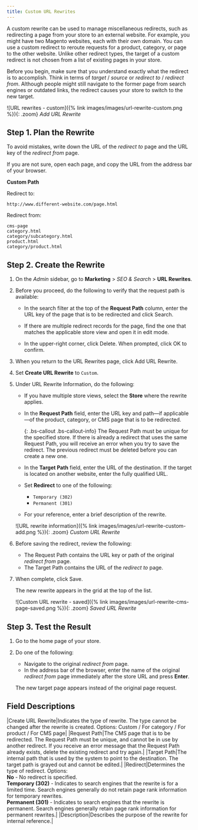 ```yaml
---
title: Custom URL Rewrites
---
```


A custom rewrite can be used to manage miscellaneous redirects, such as redirecting a page from your store to an external website. For example, you might have two Magento websites, each with their own domain. You can use a custom redirect to reroute requests for a product, category, or page to the other website. Unlike other redirect types, the target of a custom redirect is not chosen from a list of existing pages in your store.

Before you begin, make sure that you understand exactly what the redirect is to accomplish. Think in terms of _target_ / _source_ or _redirect to_ / _redirect from_. Although people might still navigate to the former page from search engines or outdated links, the redirect causes your store to switch to the new target.

![URL rewrites - custom]({% link images/images/url-rewrite-custom.png %}){: .zoom}
_Add URL Rewrite_

## Step 1. Plan the Rewrite

To avoid mistakes, write down the URL of the _redirect to_ page and the URL key of the _redirect from_ page.

If you are not sure, open each page, and copy the URL from the address bar of your browser.

**Custom Path**

Redirect to:

    http://www.different-website.com/page.html

Redirect from:

    cms-page
    category.html
    category/subcategory.html
    product.html
    category/product.html

## Step 2. Create the Rewrite

1. On the _Admin_ sidebar, go to **Marketing** > _SEO & Search_ > **URL Rewrites**.

1. Before you proceed, do the following to verify that the request path is available:

    - In the search filter at the top of the **Request Path** column, enter the URL key of the page that is to be redirected and click <span class="btn">Search</span>.

    - If there are multiple redirect records for the page, find the one that matches the applicable store view and open it in edit mode.

    - In the upper-right corner, click <span class="btn">Delete</span>. When prompted, click <span class="btn">OK</span> to confirm.

1. When you return to the URL Rewrites page, click <span class="btn">Add URL Rewrite</span>.

1. Set **Create URL Rewrite** to `Custom`.

1. Under URL Rewrite Information, do the following:

    - If you have multiple store views, select the **Store** where the rewrite applies.

    - In the **Request Path** field, enter the URL key and path—if applicable—of the product, category, or CMS page that is to be redirected.

        {: .bs-callout .bs-callout-info}
        The Request Path must be unique for the specified store. If there is already a redirect that uses the same Request Path, you will receive an error when you try to save the redirect. The previous redirect must be deleted before you can create a new one.

    - In the **Target Path** field, enter the URL of the destination. If the target is located on another website, enter the fully qualified URL.

    - Set **Redirect** to one of the following:

        - `Temporary (302)`
        - `Permanent (301)`

    - For your reference, enter a brief description of the rewrite.

    ![URL rewrite information]({% link images/images/url-rewrite-custom-add.png %}){: .zoom}
    _Custom URL Rewrite_

1. Before saving the redirect, review the following:

    - The Request Path contains the URL key or path of the original _redirect from_ page.
    - The Target Path contains the URL of the _redirect to_ page.

1. When complete, click <span class="btn">Save</span>.

    The new rewrite appears in the grid at the top of the list.

    ![Custom URL rewrite - saved]({% link images/images/url-rewrite-cms-page-saved.png %}){: .zoom}
    _Saved URL Rewrite_

## Step 3. Test the Result

1. Go to the home page of your store.

1. Do one of the following:

    - Navigate to the original _redirect from_ page.
    - In the address bar of the browser, enter the name of the original _redirect from_ page immediately after the store URL and press **Enter**.

    The new target page appears instead of the original page request.

## Field Descriptions

|Create URL Rewrite|Indicates the type of rewrite. The type cannot be changed after the rewrite is created. Options: Custom / For category / For product / For CMS page|
|Request Path|The CMS page that is to be redirected. The Request Path must be unique, and cannot be in use by another redirect. If you receive an error message that the Request Path already exists, delete the existing redirect and try again.|
|Target Path|The internal path that is used by the system to point to the destination. The target path is grayed out and cannot be edited.|
|Redirect|Determines the type of redirect. Options: <br/>**No** - No redirect is specified. <br/>**Temporary (302)** - Indicates to search engines that the rewrite is for a limited time. Search engines generally do not retain page rank information for temporary rewrites. <br/>**Permanent (301)** - Indicates to search engines that the rewrite is permanent. Search engines generally retain page rank information for permanent rewrites.|
|Description|Describes the purpose of the rewrite for internal reference.|